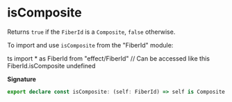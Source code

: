 # isComposite

Returns `true` if the `FiberId` is a `Composite`, `false` otherwise.

To import and use `isComposite` from the "FiberId" module:

ts
import \* as FiberId from "effect/FiberId"
// Can be accessed like this
FiberId.isComposite
undefined

**Signature**

```ts
export declare const isComposite: (self: FiberId) => self is Composite
```
